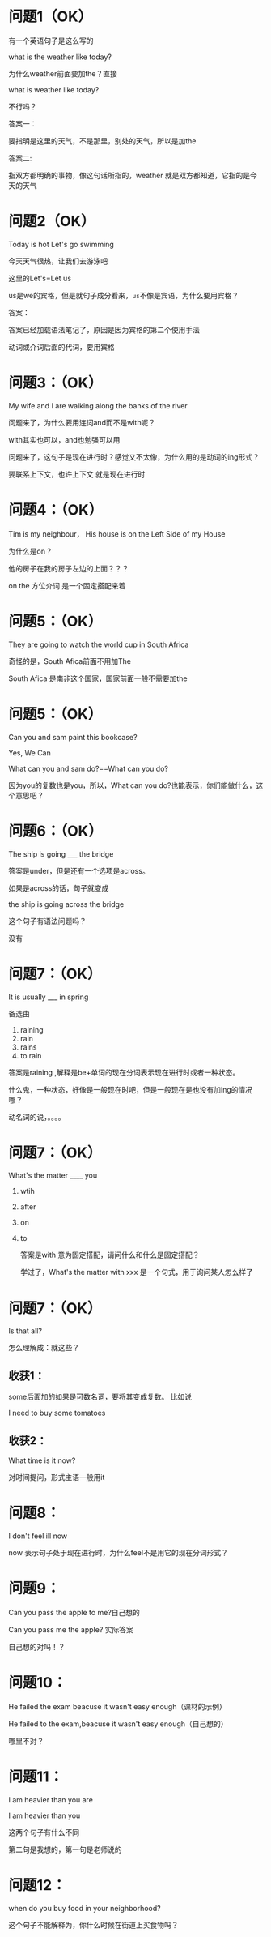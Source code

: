 # 问题1（OK）

有一个英语句子是这么写的

what is the weather like today?

为什么weather前面要加the？直接

what is  weather like today?

不行吗？

答案一：

要指明是这里的天气，不是那里，别处的天气，所以是加the

答案二:

指双方都明确的事物，像这句话所指的，weather 就是双方都知道，它指的是今天的天气

# 问题2（OK）

Today is hot Let's go swimming 

今天天气很热，让我们去游泳吧

这里的Let's=Let us 

us是we的宾格，但是就句子成分看来，`us`不像是宾语，为什么要用宾格？

答案：

答案已经加载语法笔记了，原因是因为宾格的第二个使用手法

动词或介词后面的代词，要用宾格

# 问题3：（OK）

My wife and I are walking along the banks of the river

问题来了，为什么要用连词and而不是with呢？

with其实也可以，and也勉强可以用

问题来了，这句子是现在进行时？感觉又不太像，为什么用的是动词的ing形式？

要联系上下文，也许上下文 就是现在进行时

# 问题4：（OK）

Tim is my neighbour， His house is  on the Left Side of my House

为什么是on？

他的房子在我的房子左边的上面？？？

on the 方位介词 是一个固定搭配来着

# 问题5：（OK）

They are going to watch the world cup in South Africa

奇怪的是，South Afica前面不用加The

South Afica 是南非这个国家，国家前面一般不需要加the

# 问题5：（OK）

Can you and sam paint this bookcase?

Yes, We Can

What can you and sam do?==What can you do?

因为you的复数也是you，所以，What can you do?也能表示，你们能做什么，这个意思吧？

# 问题6：（OK）

The ship is going ___  the bridge

答案是under，但是还有一个选项是across。

如果是across的话，句子就变成

the ship is going across the bridge

这个句子有语法问题吗？

没有

# 问题7：（OK）

It is usually ___ in spring

备选由

1. raining
2. rain
3. rains
4. to rain

答案是raining ,解释是be+单词的现在分词表示现在进行时或者一种状态。

什么鬼，一种状态，好像是一般现在时吧，但是一般现在是也没有加ing的情况哪？

动名词的说，。。。。

# 问题7：（OK）

What's the matter ____ you

1. wtih

2. after

3. on

4. to

   答案是with 意为固定搭配，请问什么和什么是固定搭配？
   
   学过了，What's the matter with  xxx 是一个句式，用于询问某人怎么样了

# 问题7：（OK）

Is that all?

怎么理解成：就这些？



## 收获1：

some后面加的如果是可数名词，要将其变成复数。
比如说

I need to buy  some tomatoes

## 收获2：

What time is it now?

对时间提问，形式主语一般用it

# 问题8：

I don't feel ill now

now 表示句子处于现在进行时，为什么feel不是用它的现在分词形式？

# 问题9：

Can you pass the apple to me?自己想的

Can you pass me the apple? 实际答案

自己想的对吗！？

# 问题10：

He failed the exam beacuse it wasn't easy enough（课材的示例）

He failed to the exam,beacuse it wasn't easy enough（自己想的）

哪里不对？

# 问题11：

I am heavier than you are

I am heavier than you 

这两个句子有什么不同

第二句是我想的，第一句是老师说的



#  问题12：

when do you buy food in your neighborhood?

这个句子不能解释为，你什么时候在街道上买食物吗？
